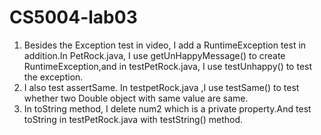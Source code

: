 # CS5004-lab03
1. Besides the Exception test in video, I add a RuntimeException test in addition.In PetRock.java, I use getUnHappyMessage() to create RuntimeException,and in testPetRock.java, I use testUnhappy() to test the exception.
2. I also  test assertSame. In testpetRock.java ,I use testSame() to test whether two Double object with same value are same.
3. In toString method, I delete num2 which is a private property.And test toString in testPetRock.java with testString() method.
